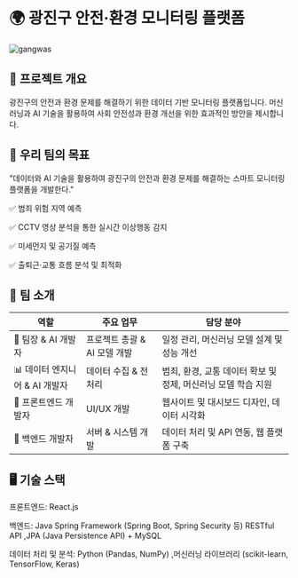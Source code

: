 # 🌍 광진구 안전·환경 모니터링 플랫폼

![gangwas](https://github.com/user-attachments/assets/c302e87f-599a-4a97-a3cd-6647b2935a88)


## 📌 프로젝트 개요
광진구의 안전과 환경 문제를 해결하기 위한 데이터 기반 모니터링 플랫폼입니다. 머신러닝과 AI 기술을 활용하여 사회 안전성과 환경 개선을 위한 효과적인 방안을 제시합니다.

## 🎯 우리 팀의 목표
"데이터와 AI 기술을 활용하여 광진구의 안전과 환경 문제를 해결하는 스마트 모니터링 플랫폼을 개발한다."

✅ 범죄 위험 지역 예측

✅ CCTV 영상 분석을 통한 실시간 이상행동 감지

✅ 미세먼지 및 공기질 예측

✅ 출퇴근·교통 흐름 분석 및 최적화

## 🚀 팀 소개
| 역할 | 주요 업무 | 담당 분야 |
| --- | --- | --- |
| 🏅 팀장 & AI 개발자 | 프로젝트 총괄 & AI 모델 개발 | 일정 관리, 머신러닝 모델 설계 및 성능 개선 |
| 📊 데이터 엔지니어 & AI 개발자 | 데이터 수집 & 전처리 | 범죄, 환경, 교통 데이터 확보 및 정제, 머신러닝 모델 학습 지원 |
| 🎨 프론트엔드 개발자 | UI/UX 개발 | 웹사이트 및 대시보드 디자인, 데이터 시각화 |
| 🔧 백엔드 개발자 | 서버 & 시스템 개발 | 데이터 처리 및 API 연동, 웹 플랫폼 구축 |


## 🖥️ 기술 스택
프론트엔드: React.js

백엔드: Java Spring Framework (Spring Boot, Spring Security 등) RESTful API ,JPA (Java Persistence API) + MySQL

데이터 처리 및 분석: Python (Pandas, NumPy) ,머신러닝 라이브러리 (scikit-learn, TensorFlow, Keras)
